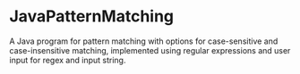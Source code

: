 # JavaPatternMatching
 A Java program for pattern matching with options for case-sensitive and case-insensitive matching, implemented using regular expressions and user input for regex and input string.
